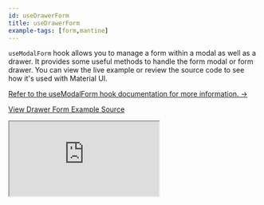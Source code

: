 ```yaml
---
id: useDrawerForm
title: useDrawerForm
example-tags: [form,mantine]
---
```


`useModalForm` hook allows you to manage a form within a modal as well as a drawer. It provides some useful methods to handle the form modal or form drawer. You can view the live example or review the source code to see how it's used with Material UI.

[Refer to the useModalForm hook documentation for more information. →](/api-reference/mantine/hooks/form/useModalForm.md)

[View Drawer Form Example Source](https://github.com/refinedev/refine/tree/master/examples/form/mantine/useDrawerForm)

<iframe loading="lazy" src="https://stackblitz.com/github/refinedev/refine/tree/master/examples/form/mantine/useDrawerForm?embed=1&view=preview&theme=dark&preset=node&ctl=1"
    style={{width: "100%", height:"80vh", border: "0px", borderRadius: "8px", overflow:"hidden"}}
    title="mantine-use-drawer-form-example"
></iframe>
